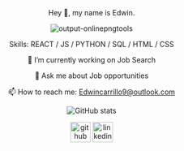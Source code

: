 
<div align='center'>
Hey 👋, my name is Edwin.

![output-onlinepngtools](https://user-images.githubusercontent.com/69633370/170900510-0875b436-2807-411a-9525-f667eaa30d10.png)

Skills: REACT / JS / PYTHON / SQL / HTML / CSS


  🔭 I’m currently working on Job Search 

  💬 Ask me about Job opportunities 

  📫 How to reach me: Edwincarrillo9@outlook.com 

![GitHub stats](https://github-readme-stats.vercel.app/api?username=edwincarr&show_icons=true)  

[<img src='https://cdn.jsdelivr.net/npm/simple-icons@3.0.1/icons/github.svg' alt='github' height='40'>](https://github.com/edwincarr)  [<img src='https://cdn.jsdelivr.net/npm/simple-icons@3.0.1/icons/linkedin.svg' alt='linkedin' height='40'>](https://www.linkedin.com/in/edwincarr)
  
</div>
